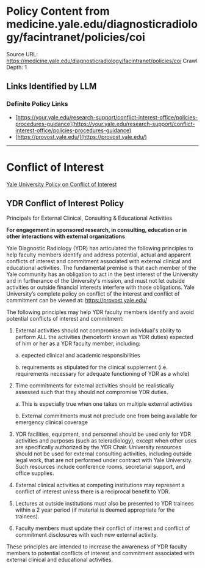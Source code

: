 # Policy Content from medicine.yale.edu/diagnosticradiology/facintranet/policies/coi

Source URL: https://medicine.yale.edu/diagnosticradiology/facintranet/policies/coi
Crawl Depth: 1

## Links Identified by LLM

### Definite Policy Links

- [https://your.yale.edu/research-support/conflict-interest-office/policies-procedures-guidance](https://your.yale.edu/research-support/conflict-interest-office/policies-procedures-guidance)
- [https://provost.yale.edu/](https://provost.yale.edu/)

---

# Conflict of Interest

[Yale University Policy on Conflict of Interest](https://your.yale.edu/research-support/conflict-interest-office/policies-procedures-guidance)

## YDR Conflict of Interest Policy

Principals for External Clinical, Consulting & Educational Activities

**For engagement in sponsored research, in consulting, education or in other interactions with external organizations**

Yale Diagnostic Radiology (YDR) has articulated the following principles to help faculty members identify and address potential, actual and apparent conflicts of interest and commitment associated with external clinical and educational activities. The fundamental premise is that each member of the Yale community has an obligation to act in the best interest of the University and in furtherance of the University's mission, and must not let outside activities or outside financial interests interfere with those obligations. Yale University’s complete policy on conflict of the interest and conflict of commitment can be viewed at: <https://provost.yale.edu/>

The following principles may help YDR faculty members identify and avoid potential conflicts of interest and commitment:

1. External activities should not compromise an individual's ability to perform ALL the activities (henceforth known as YDR duties) expected of him or her as a YDR faculty member, including:
   
   a. expected clinical and academic responsibilities
   
   b. requirements as stipulated for the clinical supplement (i.e. requirements necessary for adequate functioning of YDR as a whole)

2. Time commitments for external activities should be realistically assessed such that they should not compromise YDR duties.
   
   a. This is especially true when one takes on multiple external activities
   
   b. External commitments must not preclude one from being available for emergency clinical coverage

3. YDR facilities, equipment, and personnel should be used only for YDR activities and purposes (such as teleradiology), except when other uses are specifically authorized by the YDR Chair. University resources should not be used for external consulting activities, including outside legal work, that are not performed under contract with Yale University. Such resources include conference rooms, secretarial support, and office supplies.

4. External clinical activities at competing institutions may represent a conflict of interest unless there is a reciprocal benefit to YDR.

5. Lectures at outside institutions must also be presented to YDR trainees within a 2 year period (if material is deemed appropriate for the trainees).

6. Faculty members must update their conflict of interest and conflict of commitment disclosures with each new external activity.

These principles are intended to increase the awareness of YDR faculty members to potential conflicts of interest and commitment associated with external clinical and educational activities.